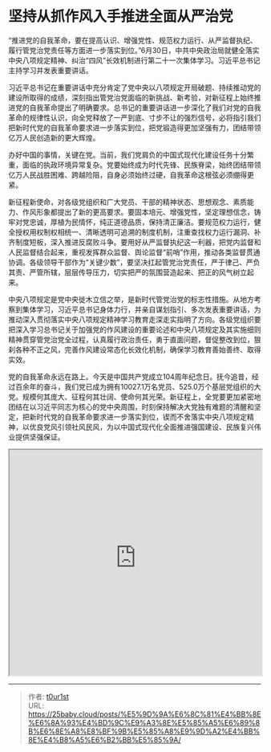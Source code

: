 # 坚持从抓作风入手推进全面从严治党


“推进党的自我革命，要在提高认识、增强党性、规范权力运行、从严监督执纪、履行管党治党责任等方面进一步落实到位。”6月30日，中共中央政治局就健全落实中央八项规定精神、纠治“四风”长效机制进行第二十一次集体学习。习近平总书记主持学习并发表重要讲话。

习近平总书记在重要讲话中充分肯定了党中央以八项规定开局破题、持续推动党的建设所取得的成绩，深刻指出管党治党面临的新挑战、新考验，对新征程上始终推进党的自我革命提出了明确要求。总书记的重要讲话进一步深化了我们对党的自我革命的规律性认识，向全党释放了一严到底、寸步不让的强烈信号，必将指引我们把新时代党的自我革命要求进一步落实到位，把党锻造得更加坚强有力，团结带领亿万人民创造新的更大辉煌。

办好中国的事情，关键在党。当前，我们党肩负的中国式现代化建设任务十分繁重，面临的执政环境异常复杂。党要始终成为时代先锋、民族脊梁，始终团结带领亿万人民战胜困难、跨越险阻，自身必须始终过硬，自我革命这根弦必须绷得更紧。

新征程新使命，对各级党组织和广大党员、干部的精神状态、思想观念、素质能力、作风形象都提出了新的更高要求。要固本培元、增强党性，坚定理想信念，铸牢对党忠诚，厚植为民情怀，纯正道德品质，保持清正廉洁。要规范权力运行，健全授权用权制权相统一、清晰透明可追溯的制度机制，注重查找权力运行漏洞、补齐制度短板，深入推进反腐败斗争。要用好从严监督执纪这一利器，把党内监督和人民监督结合起来，重视发挥群众监督、舆论监督“前哨”作用，推动各类监督贯通协调。各级领导干部作为“关键少数”，要坚决扛起管党治党责任，严于律己、严负其责、严管所辖，层层传导压力，切实把严的氛围营造起来、把正的风气树立起来。

中央八项规定是党中央徙木立信之举，是新时代管党治党的标志性措施。从地方考察到集体学习，习近平总书记身体力行，并亲自谋划指引、多次发表重要讲话，为推动深入贯彻落实中央八项规定精神学习教育走深走实指明了方向。各级党组织要把深入学习总书记关于加强党的作风建设的重要论述和中央八项规定及其实施细则精神贯穿管党治党全过程，认真履行政治责任，勇于直面问题，督促整改到位，狠刹各种不正之风，完善作风建设常态化长效化机制，确保学习教育善始善终、取得实效。

党的自我革命永远在路上。今天是中国共产党成立104周年纪念日。抚今追昔，经过百余年的奋斗，我们党已成为拥有10027.1万名党员、525.0万个基层党组织的大党。规模何其庞大、征程何其壮阔、使命何其光荣。新征程上，全党要更加紧密地团结在以习近平同志为核心的党中央周围，时刻保持解决大党独有难题的清醒和坚定，把新时代党的自我革命要求进一步落实到位，锲而不舍落实中央八项规定精神，以优良党风引领社风民风，为以中国式现代化全面推进强国建设、民族复兴伟业提供坚强保证。

<iframe
    width="100%"
    height="450"
    src="https://content-static.cctvnews.cctv.com/snow-book/index.html?item_id=1031113674857295679&track_id=9C048E64-ABB6-419D-8DD8-7DAC0C116A2C_773372509666"
></iframe>

---

> 作者: [t0ur1st](https://github.com/tyd2000)  
> URL: https://25baby.cloud/posts/%E5%9D%9A%E6%8C%81%E4%BB%8E%E6%8A%93%E4%BD%9C%E9%A3%8E%E5%85%A5%E6%89%8B%E6%8E%A8%E8%BF%9B%E5%85%A8%E9%9D%A2%E4%BB%8E%E4%B8%A5%E6%B2%BB%E5%85%9A/  


